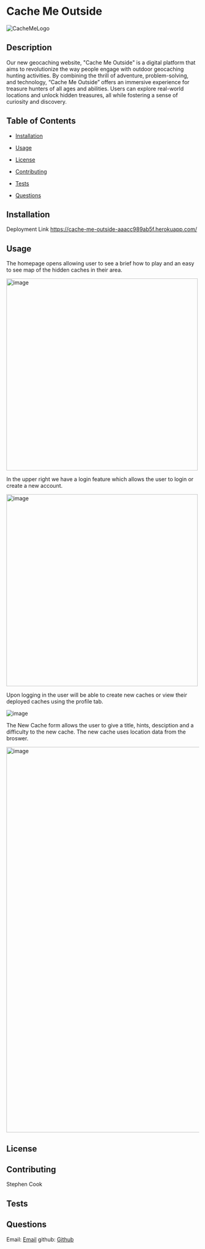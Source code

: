   # Cache Me Outside
 
 ![CacheMeLogo](https://github.com/StephenCodesStuff/Cache-Me-Outside/assets/122505441/c4e5dfff-8022-4b4e-96a8-23208754a7b2)

  ## Description
  
 Our new geocaching website, "Cache Me Outside" is a digital platform that aims to revolutionize the way people engage with outdoor geocaching hunting activities. By combining the thrill of adventure, problem-solving, and technology, “Cache Me Outside” offers an immersive experience for treasure hunters of all ages and abilities. Users can explore real-world locations and unlock hidden treasures, all while fostering a sense of curiosity and discovery.
  
  ## Table of Contents 
  
  * [Installation](#installation)
  
  * [Usage](#usage)
  
  * [License](#license)
  
  * [Contributing](#contributing)
  
  * [Tests](#tests)
  
  * [Questions](#questions)
  
  ## Installation
  Deployment Link
  https://cache-me-outside-aaacc989ab5f.herokuapp.com/ 

  ## Usage
  The homepage opens allowing user to see a brief how to play and an easy to see map of the hidden caches in their area.
  
  <img width="500" alt="image" src="https://github.com/StephenCodesStuff/Cache-Me-Outside/assets/122505441/1809d588-fa5c-4b59-bb69-4ba1f88701e3">

  In the upper right we have a login feature which allows the user to login or create a new account. 

  <img width="500" alt="image" src="https://github.com/StephenCodesStuff/Cache-Me-Outside/assets/122505441/d54b0dbf-bf53-4eb3-8acb-91a5830aff8f">

  Upon logging in the user will be able to create new caches or view their deployed caches using the profile tab.

  ![image](https://github.com/StephenCodesStuff/Cache-Me-Outside/assets/122505441/76301612-b6cf-4c2f-9e05-4893e3da361c)

  The New Cache form allows the user to give a title, hints, desciption and a difficulty to the new cache. The new cache uses location data from the broswer. 
  
  <img width="1004" alt="image" src="https://github.com/StephenCodesStuff/Cache-Me-Outside/assets/122505441/1f57aa1b-f36f-4baf-9299-ae5d58175409">

  
  ## License


  
  
    
  ## Contributing
  Stephen Cook
  
  
  ## Tests
  

  
  
  ## Questions
  
  Email: [Email](mailto:spcook23@gmail.com)
  github: [Github](https://github.com/stephencodesstuff)
